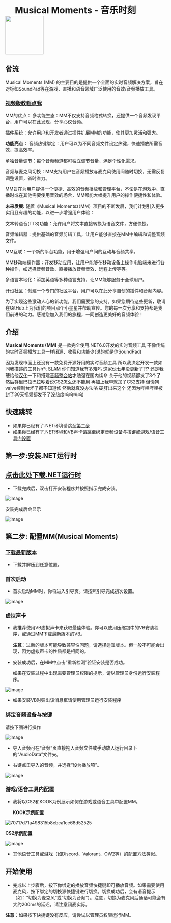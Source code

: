 

<h1 style="display:inline; vertical-align:middle; margin-left: 30px;">Musical Moments - 音乐时刻</h1>
    
<img src="https://github.com/TheD0ubleC/MusicalMoments/assets/143760576/7f630f9e-de47-45d8-a861-112ddf8b015d" width="120" style="vertical-align:middle;">



## 省流
Musical Moments (MM) 的主要目的是提供一个全面的实时音频解决方案，旨在对标如SoundPad等在游戏、直播和语音领域广泛使用的音效/音频播放工具。

### [视频版教程点我](https://www.bilibili.com/video/BV1qx4y127ue)




MM的优点：
多功能生态：MM不仅支持音频格式转换，还提供一个音频发现平台，用户可以在此发现、分享心仪音频。

插件系统：允许用户和开发者通过插件扩展MM的功能，使其更加灵活和强大。

**功能亮点：**
音频热键绑定：用户可以为不同音频文件设定热键，快速播放所需音效，提高效率。

单独音量调节：每个音频频道都可独立调节音量，满足个性化需求。

音频与麦克风切换：MM支持用户在音频播放与麦克风使用间随时切换，无需反复调整设置，省时省力。

MM旨在为用户提供一个便捷、高效的音频播放和管理平台，不论是在游戏中、直播时或在其他需要使用音效的场合，MM都能大幅提升用户的操作便捷性和体验。

**未来发展:**
随着《Musical Moments》（MM）项目的不断发展，我们计划引入更多实用且有趣的功能，以进一步增强用户体验：

文本转语音(TTS)功能：允许用户将文本直接转换为语音文件，方便快捷。

音频编辑器：提供基础的音频剪辑工具，让用户能够直接在MM中编辑和调整音频文件。

MM互联：一个新的平台功能，用于增强用户间的互动与音频共享。

MM移动端操作器：开发移动应用，让用户能够在移动设备上操作电脑端来进行各种操作，如选择音频音效、直接播放音频音效、远程上传等等。

多语言本地化：添加英语等多种语言支持，让MM能够服务于全球用户。

开设社区：创建一个专门的社区平台，用户可以在此分享自创的插件和音频内容。

为了实现这些激动人心的新功能，我们需要您的支持。如果您期待这些更新，敬请在GitHub上为我们的项目点个小星星并帮助宣传。您的每一次分享和支持都是我们前进的动力。感谢您加入我们的旅程，一同创造更美好的音频体验！

## 介绍
**Musical Moments (MM)** 是一款完全使用.NET6.0开发的实时音频工具 不像传统的实时音频播放工具一样闭源、收费和功能少(说的就是你SoundPad)

因为发现市面上还没有一款免费开源好用的实时音频工具 所以我决定开发一款如同我描述的工具(sh*t [SLAM](https://slam.flankers.net/) 你们知道我有多难吗 这家伙[七年](https://github.com/SilentSys/SLAM)没更新了?!? 还是我硬给他[汉化](https://www.bilibili.com/video/BV1tK411i7S3)一下和搭建[音频整合站](slam.scmd.cc)才勉强在国内续命 关于他的视频都发了3个了 然后群里巴拉巴拉吵着说CS2怎么还不能用 再加上我早就加了CS2支持 但懒狗valve控制台坏了都不知道修 然后就真没办法咯 硬肝出来这个 还因为哔哩哔哩被封了30天视频都发不了没热度呜呜呜呜)

## 快速跳转

 - 如果你已经有了.NET环境请跳至[第二步](https://github.com/TheD0ubleC/MusicalMoments/tree/main?tab=readme-ov-file#%E7%AC%AC%E4%BA%8C%E6%AD%A5%E9%85%8D%E7%BD%AEmmmusical-moments)
 - 如果你已经有了.NET环境和VB声卡请跳至[绑定音频设备与按键](https://github.com/TheD0ubleC/MusicalMoments/tree/main?tab=readme-ov-file#%E7%BB%91%E5%AE%9A%E9%9F%B3%E9%A2%91%E8%AE%BE%E5%A4%87%E4%B8%8E%E6%8C%89%E9%94%AE)或[游戏/语音工具内设置](https://github.com/TheD0ubleC/MusicalMoments/tree/main?tab=readme-ov-file#%E6%B8%B8%E6%88%8F%E8%AF%AD%E9%9F%B3%E5%B7%A5%E5%85%B7%E5%86%85%E9%85%8D%E7%BD%AE)
## 第一步:安装.NET运行时</h2>
## [点击此处下载.NET运行时](https://download.visualstudio.microsoft.com/download/pr/e030e884-446c-4530-b37b-9cda7ee93e4a/403c115daa64ad3fcf6d8a8b170f86b8/dotnet-sdk-6.0.127-win-x64.exe) 

- 下载完成后，双击打开安装程序并按照指示完成安装。

![image](https://github.com/TheD0ubleC/MusicalMoments/assets/143760576/667f76a7-776b-4e09-afab-e72aada0c4c0)

安装完成后会显示

![image](https://github.com/TheD0ubleC/MusicalMoments/assets/143760576/78943de2-2812-48b5-98a7-42dba6ea5c38)

## 第二步: 配置MM(Musical Moments)

### [下载最新版本](https://github.com/TheD0ubleC/MusicalMoments/releases)

- 下载并解压到任意位置。

### 首次启动

- 首次启动MM时，你将进入引导页。请按照引导完成初次设置。

![image](https://github.com/TheD0ubleC/MusicalMoments/assets/143760576/402b2b7e-7a79-49e9-bfe9-9171cd731be4)

### 虚拟声卡

- 我推荐使用VB虚拟声卡来获取最佳体验。你可以使用压缩包中的VB安装程序，或通过MM下载最新版本的VB。

  **注意**：过新的版本可能导致兼容性问题，请选择适宜版本。但一般不可能会出现，因为虚拟声卡的性质都是相同的。

- 安装成功后，在MM中点击“重新检测”验证安装是否成功。

  如果在安装过程中出现需要管理员权限的提示，请以管理员身份运行安装程序。

![image](https://github.com/TheD0ubleC/MusicalMoments/assets/143760576/abd85c55-806b-4db4-af9c-78a6315adbe9)

 - 如果安装VB时弹出该消息框请使用管理员运行安装程序

### 绑定音频设备与按键

请按下图进行操作

![image](https://github.com/TheD0ubleC/MusicalMoments/assets/143760576/c8a90cd7-9604-4f67-b16a-6fe8e0220298)

- 导入音频可在“音频”页直接拖入音频文件或手动放入运行目录下的“AudioData”文件夹。

- 右键点击导入的音频，并选择“设为播放项”。

![image](https://github.com/TheD0ubleC/MusicalMoments/assets/143760576/38277b5e-34dd-4a24-b15d-604802b6f70e)

### 游戏/语音工具内配置

- 我将以CS2和KOOK为例展示如何在游戏或语音工具中配置MM。

  **KOOK示例配置**

![70717d71a498315b8ebca1ce68d52525](https://github.com/TheD0ubleC/MusicalMoments/assets/143760576/f447ef78-7a27-46f2-92f9-7a152d01f4ea)

  **CS2示例配置**

![image](https://github.com/TheD0ubleC/MusicalMoments/assets/143760576/461615f4-e0b6-4147-b3f2-f205200c4d60)

- 其他语音工具或游戏（如Discord、Valorant、OW2等）的配置方法类似。

## 开始使用

- 完成以上步骤后，按下你绑定的播放音频快捷键即可播放音频。如果需要使用麦克风，按下绑定的切换源快捷键进行切换。切换成功后，会有语音提示（如：“切换为麦克风”或“切换为音频”）。注意，切换为麦克风后通话可能会有大约200ms的延迟，请注意闭麦实际。

**注意**：如果按下快捷键没有反应，请尝试以管理员权限运行MM。
